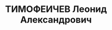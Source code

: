 ---
title: ТИМОФЕИЧЕВ Леонид Александрович
description: "Род. в 1897, Ярославская обл., Ярославский р-н, г. Ярославль. Проживал:\
  \ Ярославская обл., Угличский р-н, г. Углич. Угличского горсовета, Зав. коммунальным\
  \ отделом \n  Арестован 04.06.1937. Обв. по ст. 58-8, 58-11. Приговор: 31.12.1937\
  \ – 10 л. л/с. \n  Реабилитирован Верховным судом 14.01.1958"
---